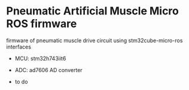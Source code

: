 # Pneumatic Artificial Muscle Micro ROS firmware 

firmware of pneumatic muscle drive circuit using stm32cube-micro-ros interfaces

- MCU: stm32h743iit6 

- ADC: ad7606 AD converter

- to do